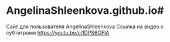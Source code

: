 # AngelinaShleenkova.github.io#
Сайт для пользователя AngelinaShleenkova
Ссылка на видео с субтитрами  https://youtu.be/ci1DPS6GFlA
